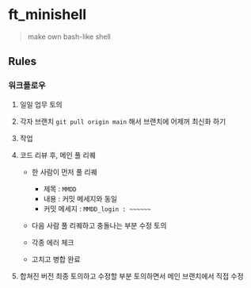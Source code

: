 # ft_minishell
> make own bash-like shell

## Rules

### 워크플로우

1. 일일 업무 토의

2. 각자 브랜치 `git pull origin main`  해서 브랜치에 어제꺼 최신화 하기

3. 작업

4. 코드 리뷰 후, 메인 풀 리퀘

   - 한 사람이 먼저 풀 리퀘
     - 제목 : `MMDD`
     - 내용 : 커밋 메세지와 동일
     - 커밋 메세지 : `MMDD_login : ~~~~~~`

   - 다음 사람 풀 리퀘하고 충돌나는 부분 수정 토의
   - 각종 에러 체크
   - 고치고 병합 완료

5. 합쳐진 버전 최종 토의하고 수정할 부분 토의하면서 메인 브랜치에서 직접 수정

